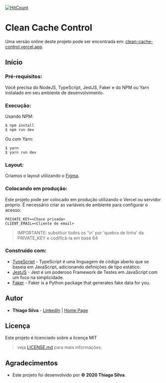 [![HitCount](http://hits.dwyl.com/silva-thiago/clean-cache-control.svg)](http://hits.dwyl.com/silva-thiago/clean-cache-control)

# Clean Cache Control

Uma versão online deste projeto pode ser encontrada em: [clean-cache-control.vercel.app](https://clean-cache-control.vercel.app/)

<!-- ![Preview](https://github.com/silva-thiago/clean-cache-control) -->

## Início

### Pré-requisitos:

Você precisa do NodeJS, TypeScript, JestJS, Faker e do NPM ou Yarn instalado em seu ambiente de desenvolvimento.

### Execução:

Usando NPM:
```
$ npm install
$ npm run dev
```

Ou com Yarn:
```
$ yarn
$ yarn run dev
```

### Layout:

Criamos o layout utilizando o [Figma](https://www.figma.com/).

### Colocando em produção:

Este projeto pode ser colocado em produção utilizando o Vercel ou servidor próprio. É necessário criar as variáveis de ambiente para configurar o acesso:
```
PRIVATE_KEY=<Chave privada>
CLIENT_EMAIL=<Cliente de email>
```
> IMPORTANTE: substituir todos os '\n' por 'quebra de linha' da PRIVATE_KEY e codificá-la em base 64

### Construído com:

* [TypeScript](https://www.typescriptlang.org/) - TypeScript é uma linguagem de código aberto que se baseia em JavaScript, adicionando definições de tipo estático.
* [JestJS](https://jestjs.io/) - Jest é um poderoso Framework de Testes em JavaScript com um foco na simplicidade.
* [Faker](https://faker.readthedocs.io/en/master/) - Faker is a Python package that generates fake data for you.

## Autor

* **Thiago Silva** - [LinkedIn](https://www.linkedin.com/in/tjlsilva/) | [Home Page](https://dev.thiagosilva.cc/)

## Licença

Este projeto é licenciado sobre a licença MIT
> veja [LICENSE.md](LICENSE) para mais informações.

## Agradecimentos

* Este projeto foi desenvolvido por **© 2020 Thiago Silva**.